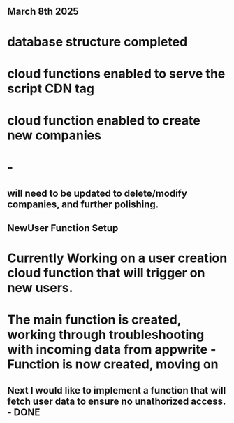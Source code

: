 ## March 8th 2025

# database structure completed

# cloud functions enabled to serve the script CDN tag
# cloud function enabled to create new companies 
# -
## will need to be updated to delete/modify companies, and further polishing.


## NewUser Function Setup
# Currently Working on a user creation cloud function that will trigger on new users.
# The main function is created, working through troubleshooting with incoming data from appwrite - Function is now created, moving on


## Next I would like to implement a function that will fetch user data to ensure no unathorized access. - DONE

##